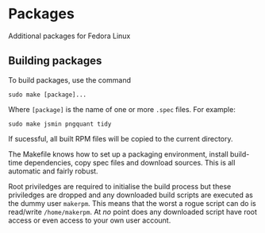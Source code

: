 Packages
========

Additional packages for Fedora Linux


Building packages
-----------------

To build packages, use the command

    sudo make [package]...

Where `[package]` is the name of one or more `.spec` files. For example:

    sudo make jsmin pngquant tidy

If sucessful, all built RPM files will be copied to the current directory.

The Makefile knows how to set up a packaging environment, install build-time
dependencies, copy spec files and download sources. This is all automatic and
fairly robust.

Root priviledges are required to initialise the build process but these
priviledges are dropped and any downloaded build scripts are executed as the
dummy user `makerpm`. This means that the worst a rogue script can do is
read/write `/home/makerpm`. At *no* point does any downloaded script have root
access or even access to your own user account.
